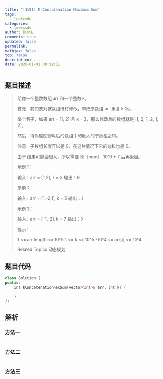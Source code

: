 ```yaml
---
title: "[1191] K-Concatenation Maximum Sum"
tags:
  - leetcode
categories:
  - leetcode
author: 张学志
comments: true
updated: false
permalink:
mathjax: false
top: false
description: ...
date: 2020-01-01 00:19:51
---
```


## 题目描述

> 给你一个整数数组 arr 和一个整数 k。 
> 
> 首先，我们要对该数组进行修改，即把原数组 arr 重复 k 次。 
> 
> 
> 举个例子，如果 arr = [1, 2] 且 k = 3，那么修改后的数组就是 [1, 2, 1, 2, 1, 2]。 
> 
> 
> 然后，请你返回修改后的数组中的最大的子数组之和。 
> 
> 注意，子数组长度可以是 0，在这种情况下它的总和也是 0。 
> 
> 由于 结果可能会很大，所以需要 模（mod） 10^9 + 7 后再返回。 
> 
> 
> 
> 示例 1： 
> 
> 输入：arr = [1,2], k = 3
> 输出：9
> 
> 
> 示例 2： 
> 
> 输入：arr = [1,-2,1], k = 5
> 输出：2
> 
> 
> 示例 3： 
> 
> 输入：arr = [-1,-2], k = 7
> 输出：0
> 
> 
> 
> 
> 提示： 
> 
> 
> 1 <= arr.length <= 10^5 
> 1 <= k <= 10^5 
> -10^4 <= arr[i] <= 10^4 
> 
> Related Topics 动态规划

## 题目代码

```cpp
class Solution {
public:
    int kConcatenationMaxSum(vector<int>& arr, int k) {
        
    }
};
```

## 解析

### 方法一

```cpp

```

### 方法二

```cpp

```

### 方法三

```cpp

```

